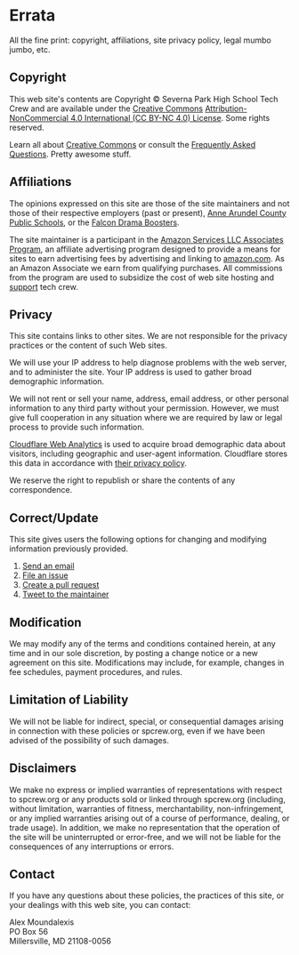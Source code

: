 <!-- title: Errata -->
<!-- categories: pages -->
<!-- tags: legal,policies,privacy,affiliations -->
<!-- published: 2017-06-06T22:30:00-05:00 -->
<!-- updated: 2021-10-13T21:30:00-05:00 -->
<!-- summary: Nothing but the fine print here: site policies concerning copyright, affiliations, privacy policy, and all that legal mumbo jumbo. -->

# Errata

All the fine print: copyright, affiliations, site privacy policy, legal mumbo jumbo, etc.

## Copyright

This web site's contents are Copyright &copy; Severna Park High School Tech Crew and are available under the [Creative Commons](https://creativecommons.org/) [Attribution-NonCommercial 4.0 International (CC BY-NC 4.0) License](https://creativecommons.org/licenses/by-nc/4.0/). Some rights reserved.

Learn all about [Creative Commons](https://creativecommons.org/about/) or consult the [Frequently Asked Questions](https://creativecommons.org/faq/). Pretty awesome stuff.

## Affiliations

The opinions expressed on this site are those of the site maintainers and not those of their respective employers (past or present), [Anne Arundel County Public Schools](https://www.aacps.org), or the [Falcon Drama Boosters](https://www.sphsdrama.com/about).

The site maintainer is a participant in the [Amazon Services LLC Associates Program](https://affiliate-program.amazon.com/), an affiliate advertising program designed to provide a means for sites to earn advertising fees by advertising and linking to [amazon.com](https://www.amazon.com?tag=sptech-20). As an Amazon Associate we earn from qualifying purchases. All commissions from the program are used to subsidize the cost of web site hosting and [support](support.html) tech crew.

## Privacy

This site contains links to other sites. We are not responsible for the privacy practices or the content of such Web sites.

We will use your IP address to help diagnose problems with the web server, and to administer the site. Your IP address is used to gather broad demographic information.

We will not rent or sell your name, address, email address, or other personal information to any third party without your permission. However, we must give full cooperation in any situation where we are required by law or legal process to provide such information.

[Cloudflare Web Analytics](https://www.cloudflare.com/web-analytics/) is used to acquire broad demographic data about visitors, including geographic and user-agent information. Cloudflare stores this data in accordance with [their privacy policy](https://www.cloudflare.com/privacypolicy/).

We reserve the right to republish or share the contents of any correspondence.

## Correct/Update ##

This site gives users the following options for changing and modifying information previously provided. 

1. [Send an email](mailto:contact@spcrew.org)
2. [File an issue](https://github.com/technmsg/spcrew.org/issues/new)
3. [Create a pull request](https://github.com/technmsg/spcrew.org/compare)
4. [Tweet to the maintainer](https://twitter.com/intent/tweet?text=@technmsg%20%3CYour%20feedback%20here%3E)

## Modification

We may modify any of the terms and conditions contained herein, at any time and in our sole discretion, by posting a change notice or a new agreement on this site. Modifications may include, for example, changes in fee schedules, payment procedures, and rules.

## Limitation of Liability

We will not be liable for indirect, special, or consequential damages arising in connection with these policies or spcrew.org, even if we have been advised of the possibility of such damages.

## Disclaimers

We make no express or implied warranties of representations with respect to spcrew.org or any products sold or linked through spcrew.org (including, without limitation, warranties of fitness, merchantability, non-infringement, or any implied warranties arising out of a course of performance, dealing, or trade usage). In addition, we make no representation that the operation of the site will be uninterrupted or error-free, and we will not be liable for the consequences of any interruptions or errors.

## Contact

If you have any questions about these policies, the practices of this site, or your dealings with this web site, you can contact:

Alex Moundalexis  
PO Box 56  
Millersville, MD 21108-0056
